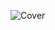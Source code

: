 ![Cover](https://res.cloudinary.com/drj8voqyf/image/upload/v1746710237/Adobe_Express_2025-05-08_18.31.47_1_a6eihw.gif)
